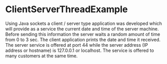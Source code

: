 # ClientServerThreadExample
Using Java sockets a client / server type application was developed which will provide as a service the current date and time of the server machine. Before sending this information the server waits a random amount of time from 0 to 3 sec. The client application prints the date and time it received. The server service is offered at port 44 while the server address (IP address or hostname) is 127.0.0.1 or localhost. The service is offered to many customers at the same time.
